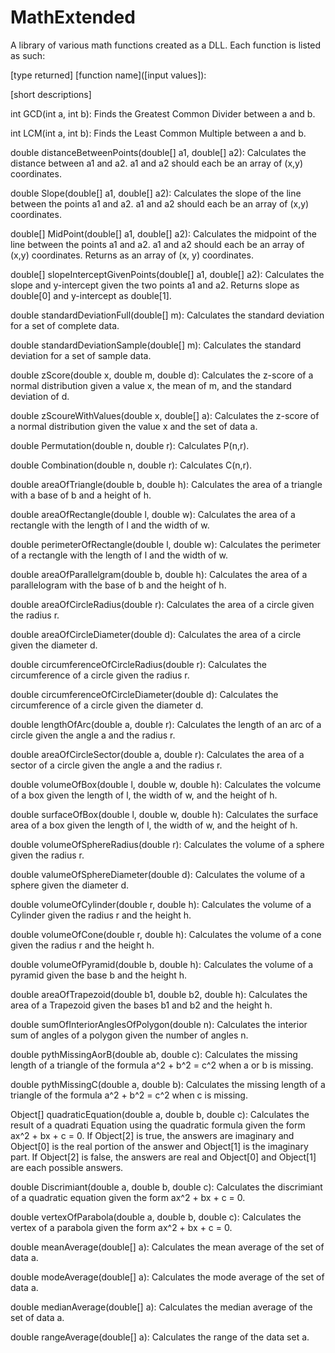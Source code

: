 # MathExtended
A library of various math functions created as a DLL. Each function is listed as such:

[type returned] [function name]([input values]):

[short descriptions]

int GCD(int a, int b):
Finds the Greatest Common Divider between a and b.

int LCM(int a, int b):
Finds the Least Common Multiple between a and b.

double distanceBetweenPoints(double[] a1, double[] a2):
Calculates the distance between a1 and a2. a1 and a2 should each be an array of (x,y) coordinates.

double Slope(double[] a1, double[] a2):
Calculates the slope of the line between the points a1 and a2. a1 and a2 should each be an array of (x,y) coordinates.

double[] MidPoint(double[] a1, double[] a2):
Calculates the midpoint of the line between the points a1 and a2. a1 and a2 should each be an array of (x,y) coordinates. Returns as an array of (x, y) coordinates.

double[] slopeInterceptGivenPoints(double[] a1, double[] a2):
Calculates the slope and y-intercept given the two points a1 and a2. Returns slope as double[0] and y-intercept as double[1].

double standardDeviationFull(double[] m):
Calculates the standard deviation for a set of complete data.

double standardDeviationSample(double[] m):
Calculates the standard deviation for a set of sample data.

double zScore(double x, double m, double d):
Calculates the z-score of a normal distribution given a value x, the mean of m, and the standard deviation of d.

double zScoureWithValues(double x, double[] a):
Calculates the z-score of a normal distribution given the value x and the set of data a.

double Permutation(double n, double r):
Calculates P(n,r).

double Combination(double n, double r):
Calculates C(n,r).

double areaOfTriangle(double b, double h):
Calculates the area of a triangle with a base of b and a height of h.

double areaOfRectangle(double l, double w):
Calculates the area of a rectangle with the length of l and the width of w.

double perimeterOfRectangle(double l, double w):
Calculates the perimeter of a rectangle with the length of l and the width of w.

double areaOfParallelgram(double b, double h):
Calculates the area of a parallelogram with the base of b and the height of h.

double areaOfCircleRadius(double r):
Calculates the area of a circle given the radius r.

double areaOfCircleDiameter(double d):
Calculates the area of a circle given the diameter d.

double circumferenceOfCircleRadius(double r):
Calculates the circumference of a circle given the radius r.

double circumferenceOfCircleDiameter(double d):
Calculates the circumference of a circle given the diameter d.

double lengthOfArc(double a, double r):
Calculates the length of an arc of a circle given the angle a and the radius r.

double areaOfCircleSector(double a, double r):
Calculates the area of a sector of a circle given the angle a and the radius r.

double volumeOfBox(double l, double w, double h):
Calculates the volcume of a box given the length of l, the width of w, and the height of h.

double surfaceOfBox(double l, double w, double h):
Calculates the surface area of a box given the length of l, the width of w, and the height of h.

double volumeOfSphereRadius(double r):
Calculates the volume of a sphere given the radius r.

double valumeOfSphereDiameter(double d):
Calculates the volume of a sphere given the diameter d.

double volumeOfCylinder(double r, double h):
Calculates the volume of a Cylinder given the radius r and the height h.

double volumeOfCone(double r, double h):
Calculates the volume of a cone given the radius r and the height h.

double volumeOfPyramid(double b, double h):
Calculates the volume of a pyramid given the base b and the height h.

double areaOfTrapezoid(double b1, double b2, double h):
Calculates the area of a Trapezoid given the bases b1 and b2 and the height h.

double sumOfInteriorAnglesOfPolygon(double n):
Calculates the interior sum of angles of a polygon given the number of angles n.

double pythMissingAorB(double ab, double c):
Calculates the missing length of a triangle of the formula a^2 + b^2 = c^2 when a or b is missing.

double pythMissingC(double a, double b):
Calculates the missing length of a triangle of the formula a^2 + b^2 = c^2 when c is missing.

Object[] quadraticEquation(double a, double b, double c):
Calculates the result of a quadrati Equation using the quadratic formula given the form ax^2 + bx + c = 0. 
If Object[2] is true, the answers are imaginary and Object[0] is the real portion of the answer and Object[1] is the imaginary part.
If Object[2] is false, the answers are real and Object[0] and Object[1] are each possible answers.

double Discrimiant(double a, double b, double c):
Calculates the discrimiant of a quadratic equation given the form ax^2 + bx + c = 0.

double vertexOfParabola(double a, double b, double c):
Calculates the vertex of a parabola given the form ax^2 + bx + c = 0.

double meanAverage(double[] a):
Calculates the mean average of the set of data a.

double modeAverage(double[] a):
Calculates the mode average of the set of data a.

double medianAverage(double[] a):
Calculates the median average of the set of data a.

double rangeAverage(double[] a):
Calculates the range of the data set a.
